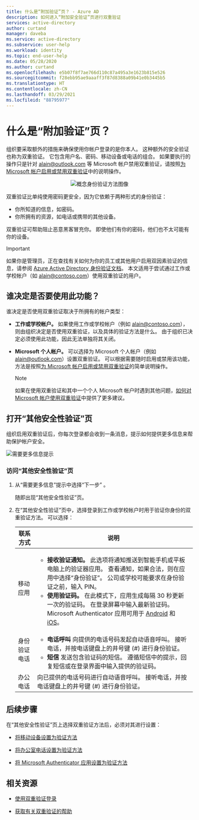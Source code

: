 ```yaml
---
title: 什么是“附加验证”页？ - Azure AD
description: 如何进入“附加安全验证”页进行双重验证
services: active-directory
author: curtand
manager: daveba
ms.service: active-directory
ms.subservice: user-help
ms.workload: identity
ms.topic: end-user-help
ms.date: 05/28/2020
ms.author: curtand
ms.openlocfilehash: e5b07f8f7ae766d110c87a495a3e1623b815e526
ms.sourcegitcommit: f28ebb95ae9aaaff3f87d8388a09b41e0b3445b5
ms.translationtype: HT
ms.contentlocale: zh-CN
ms.lasthandoff: 03/29/2021
ms.locfileid: "88795977"
---
```

# <a name="what-is-the-additional-verification-page"></a>什么是“附加验证”页？

组织要采取额外的措施来确保使用你帐户登录的是你本人。 这种额外的安全验证也称为双重验证。 它包含用户名、密码、移动设备或电话的组合。 如果要执行的操作只是针对 alain@outlook.com 等 Microsoft 帐户禁用双重验证，请按照[为 Microsoft 帐户启用或禁用双重验证](https://support.microsoft.com/help/4028586/microsoft-account-turning-two-step-verification-on-or-off)中的说明操作。

<center>

![概念身份验证方法图像](../authentication/media/concept-mfa-howitworks/methods.png)</center>

双重验证比单纯使用密码更安全，因为它依赖于两种形式的身份验证：

- 你所知道的信息，如密码。
- 你所拥有的资源，如电话或携带的其他设备。

双重验证可帮助阻止恶意黑客冒充你。 即使他们有你的密码，他们也不太可能有你的设备。

>[!Important]
>如果你是管理员，正在查找有关如何为你的员工或其他用户启用双因素验证的信息，请参阅 [Azure Active Directory 身份验证文档](../authentication/index.yml)。 本文适用于尝试通过工作或学校帐户（如 alain@contoso.com）使用双重验证的用户。

## <a name="who-decides-if-you-use-this-feature"></a>谁决定是否要使用此功能？

谁决定是否使用双重验证取决于所拥有的帐户类型：

- **工作或学校帐户。** 如果使用工作或学校帐户（例如 alain@contoso.com），则由组织决定是否使用双重验证，以及具体的验证方法是什么。 由于组织已决定必须使用此功能，因此无法单独将其关闭。

- **Microsoft 个人帐户。** 可以选择为 Microsoft 个人帐户（例如 alain@outlook.com）设置双重验证。 可以根据需要随时启用或禁用该功能，方法是按照[为 Microsoft 帐户启用或禁用双重验证](https://support.microsoft.com/help/4028586/microsoft-account-turning-two-step-verification-on-or-off)的简单说明操作。

    >[!Note]
    >如果在使用双重验证和其中一个个人 Microsoft 帐户时遇到其他问题，[如何对 Microsoft 帐户使用双重验证](https://support.microsoft.com/help/12408/microsoft-account-how-to-use-two-step-verification)中提供了更多建议。

## <a name="open-the-additional-security-verification-page"></a>打开“其他安全性验证”页

组织启用双重验证后，你每次登录都会收到一条消息，提示如何提供更多信息来帮助保护帐户安全。

![需要更多信息提示](media/multi-factor-authentication-verification-methods/multi-factor-authentication-initial-prompt.png)

### <a name="to-access-the-additional-security-verification-page"></a>访问“其他安全性验证”页

1. 从“需要更多信息”提示中选择“下一步” 。

    随即出现“其他安全性验证”页。

2. 在“其他安全性验证”页中，选择登录到工作或学校帐户时用于验证你身份的双重验证方法。 可以选择：

    | 联系方式 | 说明 |
    | --- | --- |
    | 移动应用 | <ul><li>**接收验证通知。** 此选项将通知推送到智能手机或平板电脑上的验证器应用。 查看通知，如果合法，则在应用中选择“身份验证”。 公司或学校可能要求在身份验证之前，输入 PIN。</li><li>**使用验证码。** 在此模式下，应用生成每隔 30 秒更新一次的验证码。 在登录屏幕中输入最新验证码。<br>Microsoft Authenticator 应用可用于 [Android](https://go.microsoft.com/fwlink/?linkid=866594) 和 [iOS](https://go.microsoft.com/fwlink/?linkid=866594)。</li></ul> |
    | 身份验证电话 | <ul><li>**电话呼叫** 向提供的电话号码发起自动语音呼叫。 接听电话，并按电话键盘上的井号键 (#) 进行身份验证。</li><li>**短信** 发送包含验证码的短信。 遵循短信中的提示，回复短信或在登录界面中输入提供的验证码。</li></ul> |
    | 办公电话 | 向已提供的电话号码进行自动语音呼叫。 接听电话，并按电话键盘上的井号键 (#) 进行身份验证。 |

## <a name="next-steps"></a>后续步骤

在“其他安全性验证”页上选择双重验证方法后，必须对其进行设置：

- [将移动设备设置为验证方法](multi-factor-authentication-setup-phone-number.md)

- [将办公室电话设置为验证方法](multi-factor-authentication-setup-office-phone.md)

- [将 Microsoft Authenticator 应用设置为验证方法](multi-factor-authentication-setup-auth-app.md)

## <a name="related-resources"></a>相关资源

- [使用双重验证登录](multi-factor-authentication-end-user-signin.md)

- [获取有关双重验证的帮助](multi-factor-authentication-end-user-troubleshoot.md)